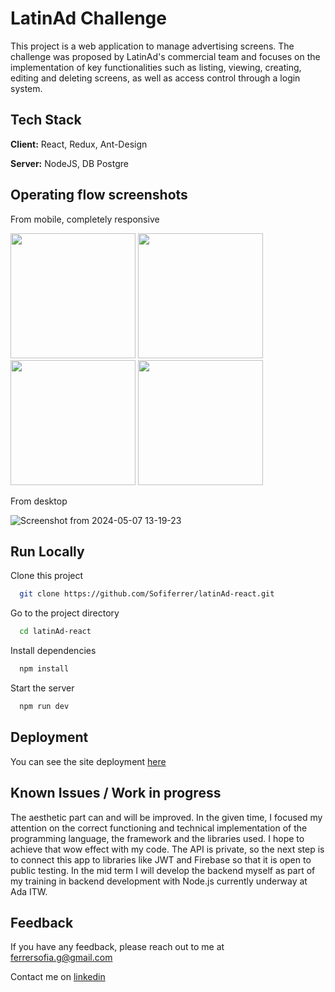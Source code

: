 # LatinAd Challenge

This project is a web application to manage advertising screens. The challenge was proposed by LatinAd's commercial team and focuses on the implementation of key functionalities such as listing, viewing, creating, editing and deleting screens, as well as access control through a login system.

## Tech Stack

**Client:** React, Redux, Ant-Design

**Server:** NodeJS, DB Postgre

## Operating flow screenshots

From mobile, completely responsive

<img src="https://github.com/Sofiferrer/latinAd-react/assets/65264195/47305ad3-ca0d-4066-be95-64d0b840ec26" width="200" height="auto"/>
<img src="https://github.com/Sofiferrer/latinAd-react/assets/65264195/09d798d8-ed2f-4126-920a-ebedbffe5d34" width="200" height="auto"/>
<img src="https://github.com/Sofiferrer/latinAd-react/assets/65264195/97ca19a9-dbb4-44d7-b308-98c626997075" width="200" height="auto"/>
<img src="https://github.com/Sofiferrer/latinAd-react/assets/65264195/1a1a8e2f-415f-4016-bfc7-1dc7d5909be7" width="200" height="auto"/>

From desktop

![Screenshot from 2024-05-07 13-19-23](https://github.com/Sofiferrer/latinAd-react/assets/65264195/e563f78b-8031-4dca-b1f0-daab2e797b2e)

## Run Locally

Clone this project

```bash
  git clone https://github.com/Sofiferrer/latinAd-react.git
```

Go to the project directory

```bash
  cd latinAd-react
```

Install dependencies

```bash
  npm install
```

Start the server

```bash
  npm run dev
```

## Deployment

You can see the site deployment [here](https://sofiferrer.github.io/latinAd-react/)

## Known Issues / Work in progress

The aesthetic part can and will be improved. In the given time, I focused my attention on the correct functioning and technical implementation of the programming language, the framework and the libraries used. I hope to achieve that wow effect with my code.
The API is private, so the next step is to connect this app to libraries like JWT and Firebase so that it is open to public testing.
In the mid term I will develop the backend myself as part of my training in backend development with Node.js currently underway at Ada ITW.

## Feedback

If you have any feedback, please reach out to me at ferrersofia.g@gmail.com

Contact me on [linkedin](https://www.linkedin.com/in/sofia-ferrer-038575187/)
